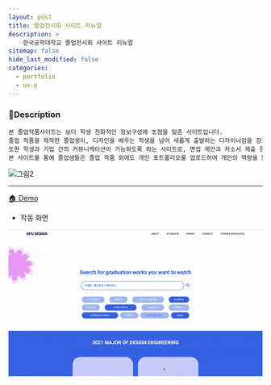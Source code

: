 ```yaml
---
layout: post
title: 졸업전시회 사이트 리뉴얼
description: >
    한국공학대학교 졸업전시회 사이트 리뉴얼
sitemap: false
hide_last_modified: false
categories:
  - portfolio
  - ux-p
---
```


<!-- ### 졸업전시회 사이트 리뉴얼-UX -->
### 📝Description
~~~html
본 졸업작품사이트는 보다 학생 친화적인 정보구성에 초점을 맞춘 사이트입니다.
졸업 작품을 제작한 졸업생이, 디자인을 배우는 학생을 넘어 새롭게 출발하는 디자이너임을 강조합니다.
또한 학생과 기업 간의 커뮤니케이션이 가능하도록 하는 사이트로, 면접 제안과 자소서 제출 등의 기능을 제공합니다.
본 사이트를 통해 졸업생들은 졸업 작품 외에도 개인 포트폴리오를 업로드하여 개인의 역량을 뽐낼 수 있습니다.  
~~~


![그림2](/assets/img/pofol/zolzak-site/zolzak-site.png)

<hr>

[🏠 Demo](https://su-aj815.github.io/Graduation-Works-Site/)

+ 작동 화면

![그림1](/assets/img/pofol/zolzak-site/zolzak-site.gif)



[About]: /about/#my-project
